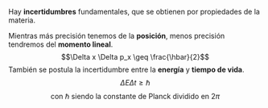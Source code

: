 
Hay **incertidumbres** fundamentales, que se obtienen por propiedades de la materia. 

Mientras más precisión tenemos de la **posición**, menos precisión tendremos del **momento lineal**. 
$$\Delta x \Delta p_x \geq \frac{\hbar}{2}$$ También se postula la incertidumbre entre la **energía** y **tiempo de vida**.
$$\Delta E \Delta t \geq \hbar$$
$$ \text{con } \hbar \text{ siendo la constante de Planck dividido en } 2\pi $$

